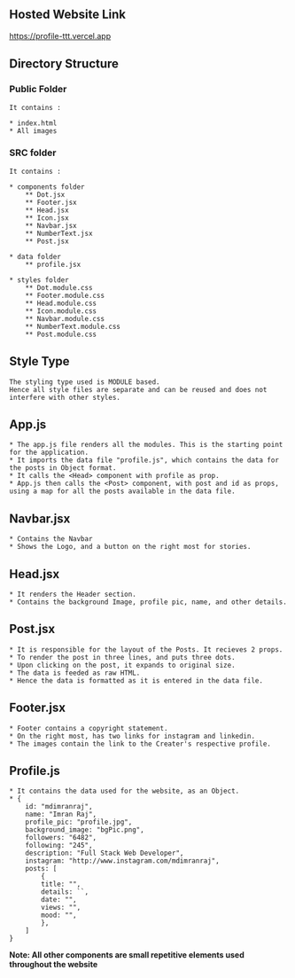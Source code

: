 ## Hosted Website Link 
https://profile-ttt.vercel.app

## Directory Structure
 ### Public Folder

    It contains :

    * index.html
    * All images

 ### SRC folder

    It contains :

    * components folder
        ** Dot.jsx
        ** Footer.jsx
        ** Head.jsx
        ** Icon.jsx
        ** Navbar.jsx
        ** NumberText.jsx
        ** Post.jsx

    * data folder
        ** profile.jsx

    * styles folder
        ** Dot.module.css
        ** Footer.module.css
        ** Head.module.css
        ** Icon.module.css
        ** Navbar.module.css
        ** NumberText.module.css
        ** Post.module.css

## Style Type 
    The styling type used is MODULE based.
    Hence all style files are separate and can be reused and does not interfere with other styles.

## App.js
    * The app.js file renders all the modules. This is the starting point for the application.
    * It imports the data file "profile.js", which contains the data for the posts in Object format.
    * It calls the <Head> component with profile as prop.
    * App.js then calls the <Post> component, with post and id as props, using a map for all the posts available in the data file.

## Navbar.jsx
    * Contains the Navbar
    * Shows the Logo, and a button on the right most for stories.

## Head.jsx
    * It renders the Header section.
    * Contains the background Image, profile pic, name, and other details.

## Post.jsx
    * It is responsible for the layout of the Posts. It recieves 2 props.
    * To render the post in three lines, and puts three dots.
    * Upon clicking on the post, it expands to original size.
    * The data is feeded as raw HTML.
    * Hence the data is formatted as it is entered in the data file.

## Footer.jsx
    * Footer contains a copyright statement.
    * On the right most, has two links for instagram and linkedin.
    * The images contain the link to the Creater's respective profile.

## Profile.js
    * It contains the data used for the website, as an Object.
    * {
        id: "mdimranraj",
        name: "Imran Raj",
        profile_pic: "profile.jpg",
        background_image: "bgPic.png",
        followers: "6482",
        following: "245",
        description: "Full Stack Web Developer",
        instagram: "http://www.instagram.com/mdimranraj",
        posts: [
            {
            title: "",
            details: ``,
            date: "",
            views: "",
            mood: "",
            },
        ]
    }


**Note: All other components are small repetitive elements used throughout the website**

